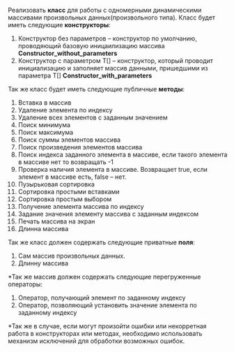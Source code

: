 Реализовать **класс** для работы с одномерными динамическими массивами произвольных данных(произвольного типа). Класс будет иметь следующие **конструкторы**:
1. Конструктор без параметров – конструктор по умолчанию, проводяющий базовую иницаилизацию массива
**Constructor_without_parameters**
2. Конструктор с параметром T[] – конструктор, который проводит инициализацию и заполняет массив данными, пришедшими из параметра T[]
**Constructor_with_parameters**

Так же класс будет иметь следующие публичные **методы**:
1. Вставка в массив
2. Удаление элемента по индексу
3. Удаление всех элементов с заданным значением
4. Поиск минимума
5. Поиск максимума
6. Поиск суммы элементов массива
7. Поиск произведения элементов массива
8. Поиск индекса заданного элемента в массиве, если такого элемента в массиве нет то возвращать -1
9. Проверка наличия элемента в массиве. Возвращает true, если элемент в массиве есть, false – нет.
10. Пузырьковая сортировка
11. Сортировка простыми вставками
12. Сортировка простым выбором
13. Получение элемента массива по индексу
14. Задание значения элементу массива с заданным индексом
15. Печать массива на экран
16. Длинна массива

Так же класс должен содержать следующие приватные **поля**:
1. Сам массив произвольных данных.
2. Длинну массива

*Так же массив должен содержать следующие перегруженные операторы:
1. Оператор, получающий элемент по заданному индексу
2. Оператор, позволяющий установить значение элемента по заданному индексу

*Так же в случае, если могут произойти ошибки или некорретная работа в конструкторах или методах, необходимо использовать механизм исключений для обработки возможных ошибок.